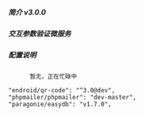 ##### 简介 v3.0.0
##### 交互参数验证微服务
##### 配置说明
```
      暂无，正在忙碌中
```

    "endroid/qr-code": "^3.0@dev",
    "phpmailer/phpmailer": "dev-master",
    "paragonie/easydb": "v1.7.0",
    



